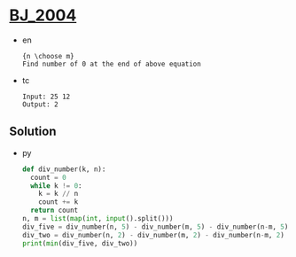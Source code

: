 # [BJ_2004](https://acmicpc.net/problem/2004)

* en

  ```en
  {n \choose m}
  Find number of 0 at the end of above equation
  ```

* tc

  ```tc
  Input: 25 12
  Output: 2
  ```

## Solution

* py

  ```py
  def div_number(k, n):
    count = 0
    while k != 0:
      k = k // n
      count += k
    return count
  n, m = list(map(int, input().split()))
  div_five = div_number(n, 5) - div_number(m, 5) - div_number(n-m, 5)
  div_two = div_number(n, 2) - div_number(m, 2) - div_number(n-m, 2)
  print(min(div_five, div_two))
  ```
